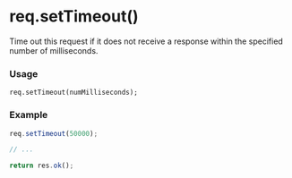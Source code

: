 # req.setTimeout()

Time out this request if it does not receive a response within the specified number of milliseconds.

### Usage
```usage
req.setTimeout(numMilliseconds);
```


### Example
```js
req.setTimeout(50000);

// ...

return res.ok();
```



<docmeta name="displayName" value="req.setTimeout()">
<docmeta name="pageType" value="method">
